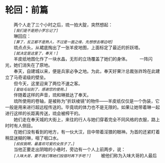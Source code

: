 # 轮回：前篇
&emsp;&emsp;两个人走了三个小时之后，琉一拍大腚，突然想起：  
&emsp;&emsp;*```[我们是不是把小罗忘记了]```*  
&emsp;&emsp;琳回应：  
&emsp;&emsp;*```[算了，反正都不是熟人，不过是一面之缘，先想想去哪边吧]```*    
&emsp;&emsp;琉点点头，从裙底掏出了一张羊皮地图，上面标定了最近的折跃塔。  
&emsp;&emsp;*```[就决定是这里了，奉天！]```*  
&emsp;&emsp;羊皮纸地图化作了一块水晶，无形的立场覆盖了她们的身体。
&emsp;&emsp;一阵闪光，她们消失在了原地。  
&emsp;&emsp;奉天，自建城以来，便是兵家必争之地。为此，奉天好果汁总裁张祚玲在此建立了马奇诺级的壁垒。  
&emsp;&emsp;但今天，这里迎来了两位不速之客。  
&emsp;&emsp;*```[皇姑屯站到了，感谢您的使用。]```*  
&emsp;&emsp;伴随着这样的声音，琉和琳抵达了奉天。  
&emsp;&emsp;琉所使用的卷轴，是被称为"折跃棱镜"的物件——羊皮纸仅仅是一个伪装，它一般是用来进行超远程传送的。毕竟琉的体力也不是无限的。如果让她带着琳一起进行这样的长距离传送，琉会被榨干的。  
&emsp;&emsp;她们走在奉天城的大街上，来往的行人与她们穿着完全不同风格的衣服，路上时时有人侧目。  
&emsp;&emsp;在她们没有看到的地方，有一伙大汉，目中带着淫猥的眼神。为首的还紧盯着稍显迷糊的琳，咽了咽口水。  
&emsp;&emsp;*```[叔叔我啊，最喜欢可爱的女孩子了。]```*  
&emsp;&emsp;当他正要走出阴暗的小巷时，旁边有一个人上前两步，说：  
&emsp;&emsp;*```[入味大哥，要不我们等她们投宿时再下手吧？]```*
&emsp;&emsp;被他们称为入味大哥的人最后